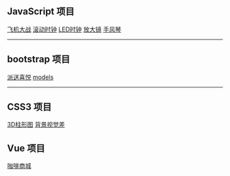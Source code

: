 ## JavaScript 项目
<a href = "./JavaScript/飞机大战/assets/index.html" target = "_blank">飞机大战</a>
<a href = "./JavaScript/时钟/滚动时钟.html" target = "_blank">滚动时钟</a>
<a href = "./JavaScript/时钟/LED时钟.html" target = "_blank">LED时钟</a>
<a href = "./JavaScript/放大镜/放大镜.html" target = "_blank">放大镜</a>
<a href = "./JavaScript/手风琴/手风琴.html" target = "_blank">手风琴</a>

---

## bootstrap 项目
<a href = "./bootstrap/pantrysbest/pantrysbest.html" target = "_blank">派送喜悦</a>
<a href = "./bootstrap/models/index.html" target = "_blank">models</a>

---

## CSS3 项目
<a href = "./CSS3/3Dchart/chart.html" target = "_blank">3D柱形图</a>
<a href = "./CSS3/背景视觉差/index.html" target = "_blank">背景视觉差</a>

## Vue 项目
<a href = "./Vue/coffee/dist/index.html" target = "_blank">咖啡商城</a>